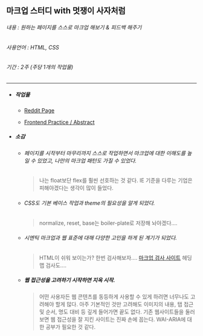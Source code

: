 ## 마크업 스터디 with 멋쟁이 사자처럼

###### 내용 : 원하는 페이지를 스스로 마크업 해보기 & 피드백 해주기

###### 사용언어 : HTML, CSS

###### 기간 : 2주 (주당 1개의 작업물)

---

- ##### 작업물
  - [Reddit Page](https://ssw6750.github.io/likeLion-studu01/)

  - [Frontend Practice / Abstract](https://ssw6750.github.io/likeLion-studu01/index2)

- ##### 소감
  - ###### 페이지를 시작부터 마무리까지 스스로 작업하면서 마크업에 대한 이해도를 높일 수 있었고, 나만의 마크업 패턴도 가질 수 있었다.

    > 나는 float보단 flex를 훨씬 선호하는 것 같다. IE 기준을 다루는 기업은 피해야겠다는 생각이 많이 들었다.

  - ###### CSS도 기본 베이스 작업과 theme의 필요성을 알게 되었다.

    > normalize, reset, base는 boiler-plate로 저장해 놔야겠다….

  - ###### 시멘틱 마크업과 웹 표준에 대해 다양한 고민을 하게 된 계기가 되었다.

    > HTML이 쉬워 보이는가? 한번 검사해보자…. [마크업 검사 사이트](https://validator.kldp.org/)
    > 헤딩 맵 검사도….

  - ##### 웹 접근성을 고려하기 시작하면 지옥 시작.
    > 어떤 사용자든 웹 콘텐츠를 동등하게 사용할 수 있게 하려면 너무나도 고려해야 할게 많다.
    > 아주 기본적인 것만 고려해도 이미지의 내용, 탭 접근 및 순서, 명도 대비 등 깊게 들어가면 끝도 없다.
    > 기존 웹사이트들을 둘러보면 웹 접근성을 잘 지킨 사이트는 진짜 손에 꼽는다.
    > WAI-ARIA에 대한 공부가 필요한 것 같다.
